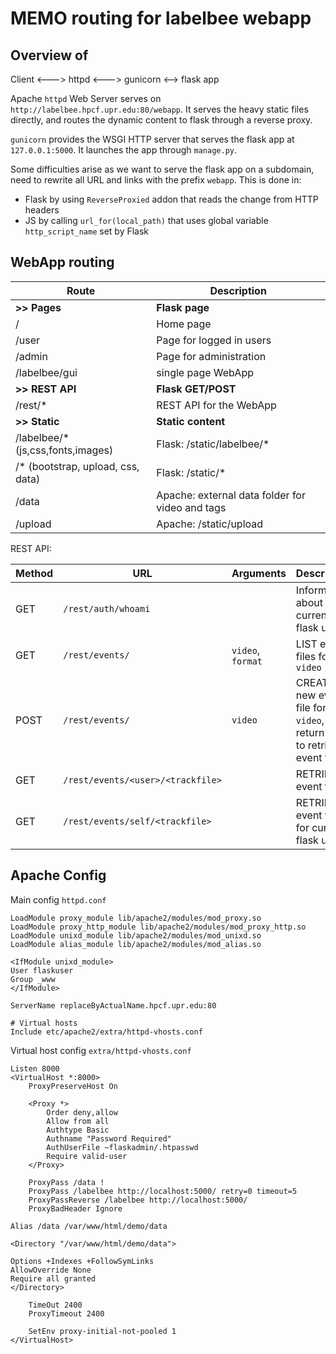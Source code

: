 # MEMO routing for labelbee webapp

Overview of 
------------

Client <---> httpd <---> gunicorn <--> flask app

Apache `httpd` Web Server serves on `http://labelbee.hpcf.upr.edu:80/webapp`. It serves the heavy static files directly, and routes the dynamic content to flask through a reverse proxy.

`gunicorn` provides the WSGI HTTP server that serves the flask app at `127.0.0.1:5000`. It launches the app through `manage.py`.

Some difficulties arise as we want to serve the flask app on a subdomain, need to rewrite all URL and links with the prefix `webapp`. This is done in:

- Flask by using `ReverseProxied` addon that reads the change from HTTP headers
- JS by calling `url_for(local_path)` that uses global variable `http_script_name` set by Flask

WebApp routing
----------------

| Route     | Description    |
| --------- | --- |
| **>> Pages** | **Flask page**
| /               | Home page |
| /user           | Page for logged in users |
| /admin          | Page for administration | |
| /labelbee/gui   | single page WebApp |
| **>> REST API** | **Flask GET/POST**
| /rest/*         | REST API for the WebApp |
| **>> Static**   | **Static content**
| /labelbee/* (js,css,fonts,images)    | Flask: /static/labelbee/* |
| /* (bootstrap, upload, css, data)    | Flask: /static/*
| /data     | Apache: external data folder for video and tags |
| /upload   | Apache: /static/upload  |

REST API:

| Method    | URL    | Arguments | Description |
| --------- | --- | ------ | ----- |
| GET   | `/rest/auth/whoami` | | Information about current flask user |
| GET   | `/rest/events/`     | `video`, `format` | LIST event files for `video` |
| POST   | `/rest/events/`     | `video` | CREATE new event file for `video`, return URI to retrieve event file |
| GET   | `/rest/events/<user>/<trackfile>`     | | RETRIEVE event file |
| GET   | `/rest/events/self/<trackfile>`     | | RETRIEVE event file for current flask user |


Apache Config
-------------

Main config `httpd.conf`

```
LoadModule proxy_module lib/apache2/modules/mod_proxy.so
LoadModule proxy_http_module lib/apache2/modules/mod_proxy_http.so
LoadModule unixd_module lib/apache2/modules/mod_unixd.so
LoadModule alias_module lib/apache2/modules/mod_alias.so

<IfModule unixd_module>
User flaskuser
Group _www
</IfModule>

ServerName replaceByActualName.hpcf.upr.edu:80

# Virtual hosts
Include etc/apache2/extra/httpd-vhosts.conf
```

Virtual host config `extra/httpd-vhosts.conf`

```
Listen 8000
<VirtualHost *:8000>
    ProxyPreserveHost On

    <Proxy *>
        Order deny,allow
        Allow from all
        Authtype Basic
        Authname "Password Required"
        AuthUserFile ~flaskadmin/.htpasswd
        Require valid-user
    </Proxy>

    ProxyPass /data !
    ProxyPass /labelbee http://localhost:5000/ retry=0 timeout=5
    ProxyPassReverse /labelbee http://localhost:5000/
    ProxyBadHeader Ignore

Alias /data /var/www/html/demo/data

<Directory "/var/www/html/demo/data"> 

Options +Indexes +FollowSymLinks
AllowOverride None
Require all granted
</Directory>

    TimeOut 2400
    ProxyTimeout 2400

    SetEnv proxy-initial-not-pooled 1
</VirtualHost>
